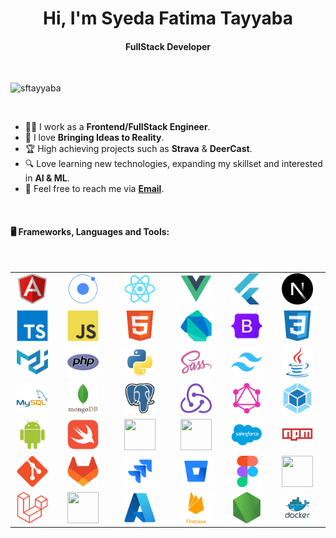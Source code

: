 <h1 align="center">Hi, I'm Syeda Fatima Tayyaba</h1>
<h4 align="center">FullStack Developer</h4>

<br/>

<p align="center"> 

<img src="https://komarev.com/ghpvc/?username=sftayyaba&label=Profile%20views&color=0e75b6&style=flat" alt="sftayyaba" /> </p>

<br/>

- 👨‍💻 I work as a **Frontend/FullStack Engineer**.
- 💬 I love **Bringing Ideas to Reality**.
- 🏆 High achieving projects such as **Strava** & **DeerCast**.
- 🔍 Love learning new technologies, expanding my skillset and interested in **AI & ML**.
- 📧 Feel free to reach me via **[Email](mailto:sftayyaba@gmail.com)**.

<br/>

<h4 align="left">🖥 Frameworks, Languages and Tools:</h4>

<br/>

<table align="center"> 
    <tr>
        <td align="center" width="96">
            <a href="https://angular.io/" target="_blank" rel="noreferrer"> <img src="https://raw.githubusercontent.com/devicons/devicon/master/icons/angularjs/angularjs-original.svg" width="50" height="50"/></a>
        </td>
        <td align="center" width="96">
            <a href="https://ionicframework.com/" target="_blank" rel="noreferrer"> <img src="https://raw.githubusercontent.com/devicons/devicon/master/icons/ionic/ionic-original.svg" width="50" height="50"/></a>
        </td>
        <td align="center" width="96">
            <a href="https://react.dev/" target="_blank" rel="noreferrer"> <img src="https://raw.githubusercontent.com/devicons/devicon/master/icons/react/react-original.svg" width="50" height="50"/></a>
        </td>
        <td align="center" width="96">
            <a href="https://vuejs.org/" target="_blank" rel="noreferrer"> <img src="https://raw.githubusercontent.com/devicons/devicon/master/icons/vuejs/vuejs-original.svg" width="50" height="50"/></a>
        </td>
        <td align="center" width="96">
            <a href="https://flutter.dev/" target="_blank" rel="noreferrer"> <img src="https://raw.githubusercontent.com/devicons/devicon/master/icons/flutter/flutter-original.svg" width="50" height="50"/></a>
        </td>
        <td align="center" width="96">
            <a href="https://nextjs.org/" target="_blank" rel="noreferrer"> <img src="https://raw.githubusercontent.com/devicons/devicon/master/icons/nextjs/nextjs-original.svg" style="color: white" width="50" height="50"/></a>
        </td>
    </tr>
    <tr>
        <td align="center" width="96">
            <a href="https://www.typescriptlang.org/" target="_blank" rel="noreferrer"> <img src="https://raw.githubusercontent.com/devicons/devicon/master/icons/typescript/typescript-original.svg" width="50" height="50"/></a>
        </td>
        <td align="center" width="96">
            <a href="https://developer.mozilla.org/en-US/docs/Web/JavaScript" target="_blank" rel="noreferrer"> <img src="https://raw.githubusercontent.com/devicons/devicon/master/icons/javascript/javascript-original.svg" width="50" height="50"/></a>
        </td>
        <td align="center" width="96">
            <a href="https://developer.mozilla.org/en-US/docs/Glossary/HTML5" target="_blank" rel="noreferrer"> <img src="https://raw.githubusercontent.com/devicons/devicon/master/icons/html5/html5-original.svg" width="50" height="50"/></a>
        </td>
        <td align="center" width="96">
            <a href="https://dart.dev/" target="_blank" rel="noreferrer"> <img src="https://raw.githubusercontent.com/devicons/devicon/master/icons/dart/dart-original.svg" width="50" height="50"/></a>
        </td>
        <td align="center" width="96">
            <a href="https://getbootstrap.com/" target="_blank" rel="noreferrer"> <img src="https://raw.githubusercontent.com/devicons/devicon/master/icons/bootstrap/bootstrap-original.svg" width="50" height="50"/></a>
        </td>
        <td align="center" width="96">
            <a href="https://www.w3.org/Style/CSS/Overview.en.html" target="_blank" rel="noreferrer"> <img src="https://raw.githubusercontent.com/devicons/devicon/master/icons/css3/css3-original.svg" style="color: white" width="50" height="50"/></a>
        </td>
    </tr>
    <tr>
        <td align="center" width="96">
            <a href="https://mui.com/material-ui/" target="_blank" rel="noreferrer"> <img src="https://raw.githubusercontent.com/devicons/devicon/master/icons/materialui/materialui-original.svg" width="50" height="50"/></a>
        </td>
        <td align="center" width="96">
            <a href="https://www.php.net/" target="_blank" rel="noreferrer"> <img src="https://raw.githubusercontent.com/devicons/devicon/master/icons/php/php-original.svg" width="50" height="50"/></a>
        </td>
        <td align="center" width="96">
            <a href="https://www.python.org/" target="_blank" rel="noreferrer"> <img src="https://raw.githubusercontent.com/devicons/devicon/master/icons/python/python-original.svg" width="50" height="50"/></a>
        </td>
        <td align="center" width="96">
            <a href="https://sass-lang.com/" target="_blank" rel="noreferrer"> <img src="https://raw.githubusercontent.com/devicons/devicon/master/icons/sass/sass-original.svg" width="50" height="50"/></a>
        </td>
        <td align="center" width="96">
            <a href="https://tailwindcss.com/" target="_blank" rel="noreferrer"> <img src="https://raw.githubusercontent.com/devicons/devicon/master/icons/tailwindcss/tailwindcss-original.svg" width="50" height="50"/></a>
        </td>
        <td align="center" width="96">
            <a href="https://www.java.com/en/" target="_blank" rel="noreferrer"> <img src="https://raw.githubusercontent.com/devicons/devicon/master/icons/java/java-original.svg" style="color: white" width="50" height="50"/></a>
        </td>
    </tr>
    <tr>
        <td align="center" width="96">
            <a href="https://www.mysql.com/" target="_blank" rel="noreferrer"> <img src="https://raw.githubusercontent.com/devicons/devicon/master/icons/mysql/mysql-original-wordmark.svg" width="50" height="50"/></a>
        </td>
        <td align="center" width="96">
            <a href="https://www.mongodb.com/" target="_blank" rel="noreferrer"> <img src="https://raw.githubusercontent.com/devicons/devicon/master/icons/mongodb/mongodb-original-wordmark.svg" width="50" height="50"/></a>
        </td>
        <td align="center" width="96">
            <a href="https://www.postgresql.org/" target="_blank" rel="noreferrer"> <img src="https://raw.githubusercontent.com/devicons/devicon/master/icons/postgresql/postgresql-original.svg" width="50" height="50"/></a>
        </td>
        <td align="center" width="96">
            <a href="https://redux.js.org/" target="_blank" rel="noreferrer"> <img src="https://raw.githubusercontent.com/devicons/devicon/master/icons/redux/redux-original.svg" width="50" height="50"/></a>
        </td>
        <td align="center" width="96">
            <a href="https://graphql.org/" target="_blank" rel="noreferrer"> <img src="https://raw.githubusercontent.com/devicons/devicon/master/icons/graphql/graphql-plain.svg" width="50" height="50"/></a>
        </td>
        <td align="center" width="96">
            <a href="https://webpack.js.org/" target="_blank" rel="noreferrer"> <img src="https://raw.githubusercontent.com/devicons/devicon/master/icons/webpack/webpack-original.svg" style="color: white" width="50" height="50"/></a>
        </td>
    </tr>
        <tr>
        <td align="center" width="96">
            <a href="https://developer.android.com/" target="_blank" rel="noreferrer"> <img src="https://raw.githubusercontent.com/devicons/devicon/master/icons/android/android-plain.svg" width="50" height="50"/></a>
        </td>
        <td align="center" width="96">
            <a href="https://developer.apple.com/swift/" target="_blank" rel="noreferrer"> <img src="https://raw.githubusercontent.com/devicons/devicon/master/icons/swift/swift-original.svg" width="50" height="50"/></a>
        </td>
        <td align="center" width="96">
            <a href="https://cordova.apache.org/" target="_blank" rel="noreferrer"> <img src="https://www.vectorlogo.zone/logos/apache_cordova/apache_cordova-icon.svg" width="50" height="50"/></a>
        </td>
        <td align="center" width="96">
            <a href="https://capacitorjs.com/" target="_blank" rel="noreferrer"> <img src="https://seeklogo.com/images/C/capacitor-logo-DF3634DD70-seeklogo.com.png" width="50" height="50"/></a>
        </td>
        <td align="center" width="96">
            <a href="https://www.salesforce.com/" target="_blank" rel="noreferrer"> <img src="https://raw.githubusercontent.com/devicons/devicon/master/icons/salesforce/salesforce-original.svg" width="50" height="50"/></a>
        </td>
        <td align="center" width="96">
            <a href="https://www.npmjs.com/" target="_blank" rel="noreferrer"> <img src="https://raw.githubusercontent.com/devicons/devicon/master/icons/npm/npm-original-wordmark.svg" style="color: white" width="50" height="50"/></a>
        </td>
    </tr>
    <tr>
        <td align="center" width="96">
            <a href="https://github.com/" target="_blank" rel="noreferrer"> <img src="https://raw.githubusercontent.com/devicons/devicon/master/icons/git/git-original.svg" width="50" height="50"/></a>
        </td>
        <td align="center" width="96">
            <a href="https://about.gitlab.com/" target="_blank" rel="noreferrer"> <img src="https://raw.githubusercontent.com/devicons/devicon/master/icons/gitlab/gitlab-original.svg" width="50" height="50"/></a>
        </td>
        <td align="center" width="96">
            <a href="https://www.atlassian.com/jira" target="_blank" rel="noreferrer"> <img src="https://raw.githubusercontent.com/devicons/devicon/master/icons/jira/jira-original.svg" width="50" height="50"/></a>
        </td>
        <td align="center" width="96">
            <a href="https://bitbucket.org/" target="_blank" rel="noreferrer"> <img src="https://raw.githubusercontent.com/devicons/devicon/master/icons/bitbucket/bitbucket-original.svg" width="50" height="50"/></a>
        </td>
        <td align="center" width="96">
            <a href="https://www.figma.com/" target="_blank" rel="noreferrer"> <img src="https://raw.githubusercontent.com/devicons/devicon/master/icons/figma/figma-original.svg" width="50" height="50"/></a>
        </td>
        <td align="center" width="96">
            <a href="https://adobexdplatform.com/" target="_blank" rel="noreferrer"> <img src="https://seeklogo.com/images/A/adobe-xd-logo-39468DE5D4-seeklogo.com.png" style="color: white" width="50" height="50"/></a>
        </td>
    </tr>
    <tr>
        <td align="center" width="96">
            <a href="https://laravel.com/" target="_blank" rel="noreferrer"> <img src="https://raw.githubusercontent.com/devicons/devicon/master/icons/laravel/laravel-original.svg" width="50" height="50"/></a>
        </td>
        <td align="center" width="96">
            <a href="https://aws.amazon.com/" target="_blank" rel="noreferrer"> <img src="https://skillicons.dev/icons?i=aws" width="50" height="50"/></a>
        </td>
        <td align="center" width="96">
            <a href="https://azure.microsoft.com/en-us" target="_blank" rel="noreferrer"> <img src="https://raw.githubusercontent.com/devicons/devicon/master/icons/azure/azure-original.svg" width="50" height="50"/></a>
        </td>
        <td align="center" width="96">
            <a href="https://firebase.google.com/" target="_blank" rel="noreferrer"> <img src="https://raw.githubusercontent.com/devicons/devicon/master/icons/firebase/firebase-plain-wordmark.svg" width="50" height="50"/></a>
        </td>
        <td align="center" width="96">
            <a href="https://nodejs.org/en" target="_blank" rel="noreferrer"> <img src="https://raw.githubusercontent.com/devicons/devicon/master/icons/nodejs/nodejs-original.svg" width="50" height="50"/></a>
        </td>
        <td align="center" width="96">
            <a href="https://www.docker.com/" target="_blank" rel="noreferrer"> <img src="https://raw.githubusercontent.com/devicons/devicon/master/icons/docker/docker-original-wordmark.svg" alt="docker" width="40" height="40"/></a>
        </td>
    </tr>
</table>

<br/>
